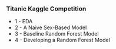 ### Titanic Kaggle Competition

* 1 - EDA
* 2 - A Naive Sex-Based Model
* 3 - Baseline Random Forest Model
* 4 - Developing a Random Forest Model